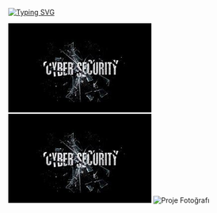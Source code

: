 
[![Typing SVG](https://readme-typing-svg.demolab.com?font=Fira+Code&weight=800&size=30&pause=1000&color=F70000BD&width=435&lines=Software+Engineering+Student;C%23%2C+SQL%2C+Java%2C+Python;Artificial+Intelligence%2C+Cyber+Security)](https://git.io/typing-svg)

![Proje Fotoğrafı](https://github.com/farrukh-saeed/cyberFilms/blob/master/img/cybersecurity.jpg?raw=true) ![Proje Fotoğrafı](https://github.com/farrukh-saeed/cyberFilms/blob/master/img/cybersecurity.jpg?raw=true) ![Proje Fotoğrafı](https://d3g5ywftkpzr0e.cloudfront.net/wp-content/uploads/2023/07/13220529/Artificial-Intelligence-in-Indonesia-The-current-state-and-its-opportunities.jpeg)
<!---
OmerTalhaBas/OmerTalhaBas is a ✨ special ✨ repository because its `README.md` (this file) appears on your GitHub profile.
You can click the Preview link to take a look at your changes.
--->
